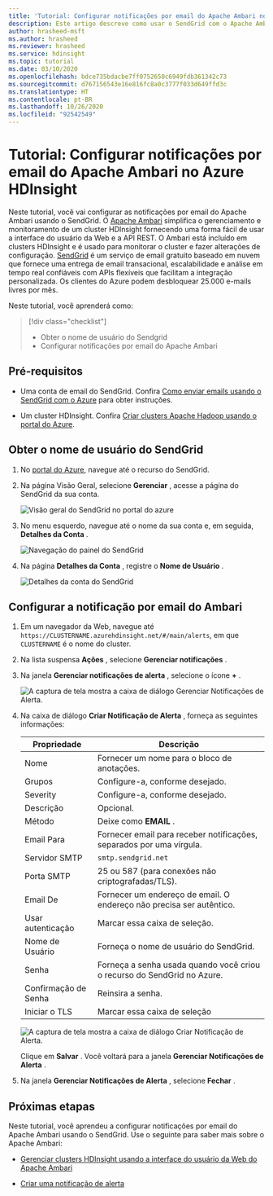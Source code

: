 ```yaml
---
title: 'Tutorial: Configurar notificações por email do Apache Ambari no Azure HDInsight'
description: Este artigo descreve como usar o SendGrid com o Apache Ambari para receber notificações por email.
author: hrasheed-msft
ms.author: hrasheed
ms.reviewer: hrasheed
ms.service: hdinsight
ms.topic: tutorial
ms.date: 03/10/2020
ms.openlocfilehash: bdce735bdacbe7ff0752650c6949fdb361342c73
ms.sourcegitcommit: d767156543e16e816fc8a0c3777f033d649ffd3c
ms.translationtype: HT
ms.contentlocale: pt-BR
ms.lasthandoff: 10/26/2020
ms.locfileid: "92542549"
---
```

# <a name="tutorial-configure-apache-ambari-email-notifications-in-azure-hdinsight"></a>Tutorial: Configurar notificações por email do Apache Ambari no Azure HDInsight

Neste tutorial, você vai configurar as notificações por email do Apache Ambari usando o SendGrid. O [Apache Ambari](./hdinsight-hadoop-manage-ambari.md) simplifica o gerenciamento e monitoramento de um cluster HDInsight fornecendo uma forma fácil de usar a interface do usuário da Web e a API REST. O Ambari está incluído em clusters HDInsight e é usado para monitorar o cluster e fazer alterações de configuração. [SendGrid](https://sendgrid.com/solutions/) é um serviço de email gratuito baseado em nuvem que fornece uma entrega de email transacional, escalabilidade e análise em tempo real confiáveis com APIs flexíveis que facilitam a integração personalizada. Os clientes do Azure podem desbloquear 25.000 e-mails livres por mês.

Neste tutorial, você aprenderá como:

> [!div class="checklist"]
> * Obter o nome de usuário do Sendgrid
> * Configurar notificações por email do Apache Ambari

## <a name="prerequisites"></a>Pré-requisitos

* Uma conta de email do SendGrid. Confira [Como enviar emails usando o SendGrid com o Azure](../sendgrid-dotnet-how-to-send-email.md) para obter instruções.

* Um cluster HDInsight. Confira [Criar clusters Apache Hadoop usando o portal do Azure](./hdinsight-hadoop-create-linux-clusters-portal.md).

## <a name="obtain-sendgrid-username"></a>Obter o nome de usuário do SendGrid

1. No [portal do Azure](https://portal.azure.com), navegue até o recurso do SendGrid.

1. Na página Visão Geral, selecione **Gerenciar** , acesse a página do SendGrid da sua conta.

    ![Visão geral do SendGrid no portal do azure](./media/apache-ambari-email/azure-portal-sendgrid-manage.png)

1. No menu esquerdo, navegue até o nome da sua conta e, em seguida, **Detalhes da Conta** .

    ![Navegação do painel do SendGrid](./media/apache-ambari-email/sendgrid-dashboard-navigation.png)

1. Na página **Detalhes da Conta** , registre o **Nome de Usuário** .

    ![Detalhes da conta do SendGrid](./media/apache-ambari-email/sendgrid-account-details.png)

## <a name="configure-ambari-e-mail-notification"></a>Configurar a notificação por email do Ambari

1. Em um navegador da Web, navegue até `https://CLUSTERNAME.azurehdinsight.net/#/main/alerts`, em que `CLUSTERNAME` é o nome do cluster.

1. Na lista suspensa **Ações** , selecione **Gerenciar notificações** .

1. Na janela **Gerenciar notificações de alerta** , selecione o ícone **+** .

    ![A captura de tela mostra a caixa de diálogo Gerenciar Notificações de Alerta.](./media/apache-ambari-email/azure-portal-create-notification.png)

1. Na caixa de diálogo **Criar Notificação de Alerta** , forneça as seguintes informações:

    |Propriedade |Descrição |
    |---|---|
    |Nome|Fornecer um nome para o bloco de anotações.|
    |Grupos|Configure-a, conforme desejado.|
    |Severity|Configure-a, conforme desejado.|
    |Descrição|Opcional.|
    |Método|Deixe como **EMAIL** .|
    |Email Para|Fornecer email para receber notificações, separados por uma vírgula.|
    |Servidor SMTP|`smtp.sendgrid.net`|
    |Porta SMTP|25 ou 587 (para conexões não criptografadas/TLS).|
    |Email De|Fornecer um endereço de email. O endereço não precisa ser autêntico.|
    |Usar autenticação|Marcar essa caixa de seleção.|
    |Nome de Usuário|Forneça o nome de usuário do SendGrid.|
    |Senha|Forneça a senha usada quando você criou o recurso do SendGrid no Azure.|
    |Confirmação de Senha|Reinsira a senha.|
    |Iniciar o TLS|Marcar essa caixa de seleção|

    ![A captura de tela mostra a caixa de diálogo Criar Notificação de Alerta.](./media/apache-ambari-email/ambari-create-alert-notification.png)

    Clique em **Salvar** . Você voltará para a janela **Gerenciar Notificações de Alerta** .

1. Na janela **Gerenciar Notificações de Alerta** , selecione **Fechar** .

## <a name="next-steps"></a>Próximas etapas

Neste tutorial, você aprendeu a configurar notificações por email do Apache Ambari usando o SendGrid. Use o seguinte para saber mais sobre o Apache Ambari:

* [Gerenciar clusters HDInsight usando a interface do usuário da Web do Apache Ambari](./hdinsight-hadoop-manage-ambari.md)

* [Criar uma notificação de alerta](https://docs.cloudera.com/HDPDocuments/Ambari-latest/managing-and-monitoring-ambari/content/amb_create_an_alert_notification.html)